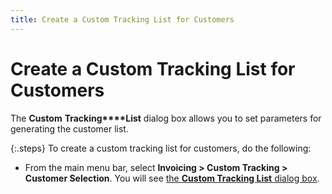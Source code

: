 ```yaml
---
title: Create a Custom Tracking List for Customers
---
```


# Create a Custom Tracking List for Customers


The **Custom** **Tracking****List** dialog box allows you to  set parameters for generating the customer list.


{:.steps}
To create a custom tracking list for customers,  do the following:

- From the main  menu bar, select **Invoicing &gt; Custom 
 Tracking &gt; Customer Selection**. You will see [the  **Custom Tracking List** dialog box]({{site.ct_baseurl}}/customer-tracking/custom_tracking_list_dialog_box_customer_tracking.html).

